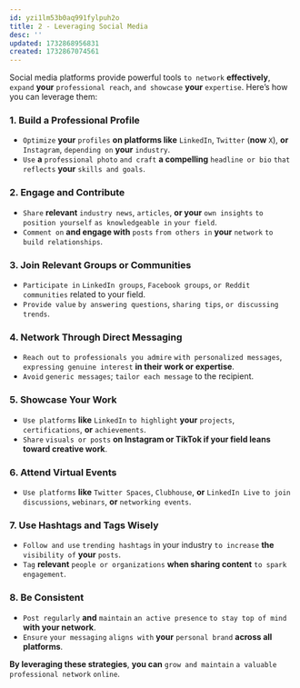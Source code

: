 ```yaml
---
id: yzi1lm53b0aq991fylpuh2o
title: 2 - Leveraging Social Media
desc: ''
updated: 1732868956831
created: 1732867074561
---
```


Social media platforms provide powerful tools `to network` **effectively**, `expand` **your** `professional reach`, `and showcase` **your** `expertise`. Here’s how you can leverage them:

### 1. **Build a Professional Profile**
   - `Optimize` **your** `profiles` **on platforms like** `LinkedIn`, `Twitter` (**now** `X`), **or** `Instagram`, `depending on` **your** `industry`.
   - `Use` **a** `professional photo` `and craft` **a compelling** `headline or bio` `that reflects` **your** `skills and goals`.

### 2. **Engage and Contribute**
   - `Share` **relevant** `industry news`, `articles`, **or your** `own insights` `to position yourself` `as knowledgeable in` `your field`.
   - `Comment on` **and engage with** `posts` `from others in` **your** `network` `to build relationships`.

### 3. **Join Relevant Groups or Communities**
   - `Participate in` `LinkedIn groups`, `Facebook groups`, `or Reddit communities` related to your field.
   - `Provide value` `by answering questions`, `sharing tips`, `or discussing trends`.

### 4. **Network Through Direct Messaging**
   - `Reach out` `to professionals you admire` `with personalized messages`, `expressing genuine interest` **in their work or expertise**.
   - `Avoid` `generic messages`; `tailor each message` to the recipient.

### 5. **Showcase Your Work**
   - `Use platforms` **like** `LinkedIn` `to highlight` **your** `projects`, `certifications`, **or** `achievements`.
   - `Share` `visuals or posts` **on Instagram or TikTok if your field leans toward creative work**.

### 6. **Attend Virtual Events**
   - `Use platforms` **like** `Twitter Spaces`, `Clubhouse`, **or** `LinkedIn Live` `to join` `discussions`, `webinars`, **or** `networking events`.

### 7. **Use Hashtags and Tags Wisely**
   - `Follow and use` `trending hashtags` in your industry `to increase` **the** `visibility of` **your** `posts`.
   - `Tag` **relevant** `people or organizations` **when sharing content** `to spark engagement`.

### 8. **Be Consistent**
   - `Post regularly` **and** `maintain` `an active presence` `to stay top of mind` **with your network**.
   - `Ensure` `your messaging` `aligns with` **your** `personal brand` **across all platforms**. 

**By leveraging these strategies**, **you can** `grow and maintain` `a valuable professional network` `online`.